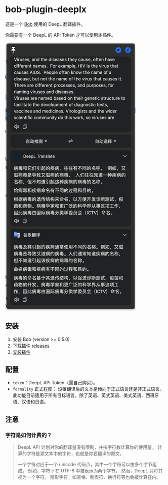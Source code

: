 # bob-plugin-deeplx

这是一个 [Bob](https://ripperhe.gitee.io/bob/#/) 使用的 DeepL 翻译插件。

你需要有一个 DeepL 的 API Token 才可以使用本插件。

<p><img width="414px" src="./assets/translate-screenshot.png" alt="translate screenshot" /></p>

## 安装

1. 安装 Bob (version >= 0.5.0)
2. 下载插件 [releases](https://github.com/zcong1993/bob-plugin-deeplx/releases)
3. [安装插件](https://ripperhe.gitee.io/bob/#/general/quickstart/plugin?id=%e5%ae%89%e8%a3%85%e6%8f%92%e4%bb%b6)

## 配置

- `token`：DeepL API Token（需自己购买）。
- `formality` 正式程度： 设置翻译后的文本是倾向于正式语言还是非正式语言。此功能目前适用于所有目标语言，除了英语、英式英语、美式英语、西班牙语、汉语和日语。

## 注意

### 字符是如何计费的？

> DeepL API 计划对你的翻译量没有限制，并按字符数计算你的使用量。 计算的字符是源文本中的字符，也就是你要翻译的原文。
>
> 一个字符对应于一个 unicode 代码点，其中一个字符可以由多个字节组成。 例如，字符 é 在 UTF-8 中被表示为两个字节。 然而，DeepL 只将其视为一个字符。 隐形字符，如空格、制表符、换行符等也会被计算在内。
